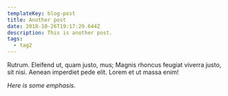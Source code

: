 ```yaml
---
templateKey: blog-post
title: Another post
date: 2018-10-26T19:17:29.644Z
description: This is another post.
tags:
  - tag2
---
```

Rutrum. Eleifend ut, quam justo, mus; Magnis rhoncus feugiat viverra justo, sit
nisi. Aenean imperdiet pede elit. Lorem et ut massa enim!

_Here is some emphasis._
